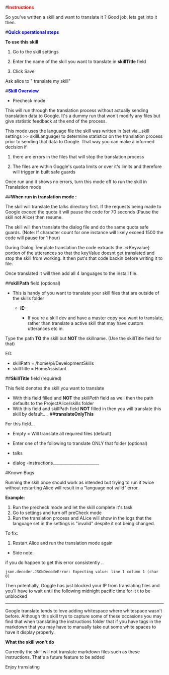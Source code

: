 #<span style="color: #ff0000;"><strong>Instructions </span></strong>

So you've written a skill and want to translate it ? Good job, lets get into it then.

#<span style="color: #0000FF;"><strong>Quick operational steps</span></strong>

**To use this skill**

1. Go to the skill settings

2. Enter the name of the skill you want to translate in **skillTitle** field

3. Click Save

Ask alice to " translate my skill"

#<span style="color: #0000FF;"><strong>Skill Overview </span></strong>

- Precheck mode
 
This will run through the translation process without actually sending translation data to Google.
It's a dummy run that won't modify any files but give statistic feedback at the end of the process.

This mode uses the language file the skill was written in (set via...skill settings >> skillLanguage) to determine statistics on the translation process
prior to sending that data to Google. That way you can make a informed decision if 

1. there are errors in the files that will stop the translation process

2. The files are within Goggle's quota limits or over it's limits and therefore will trigger in built safe guards

Once run and it shows no errors, turn this mode off to run the skill in Translation mode


##**When run in translation mode :**

The skill will translate the talks directory first. If the requests being made to Google exceed the quota it will 
pause the code for 70 seconds (Pause the skill not Alice) then resume.

The skill will then translate the dialog file and do the same quota safe guards. (Note: If character count 
for one instance will likely exceed 1500 the code will pause for 1 hour)

During Dialog Template translation the code extracts the :=>Keyvalue} portion of the utterances
so that the keyValue doesnt get translated and stop the skill from working. It then put's that code backin
before writing it to file.

Once translated it will then add all 4 languages to the install file.

##**skillPath** field (optional)

- This is handy of you want to translate your skill files that are outside of the skills folder

  - **IE:**
 
    - If you're a skill dev and have a master copy you want to translate, rather than translate a active skill
that may have custom utterances etc in. 

Type the path **TO** the skill but **NOT** the skillname. (Use the skillTitle field for that)

EG: 

- skillPath = /home/pi/DevelopmentSkills
- skillTitle = HomeAssistant
.

##**SkillTitle** field (required)

This field denotes the skill you want to translate

- With this field filled and **NOT** the *skillPath* field as well then the path defaults to the ProjectAlice/skills folder
- With this field and skillPath field **NOT** filled in then you will translate this skill by default..
_
##**translateOnlyThis**

For this field...

- Empty = Will translate all required files (default)

- Enter one of the following to translate ONLY that folder (optional)
 - talks
 - dialog
 -instructions_______________________

#Known Bugs

Running the skill once should work as intended but trying to run it twice without restarting Alice will 
result in a "language not valid" error.

**Example**: 

1. Run the precheck mode and let the skill complete it's task
2. Go to settings and turn off preCheck mode
3. Run the translation process and ALice will show in the logs that the language set in the settings 
is "invalid" despite it not being changed.

To fix:

1. Restart Alice and run the translation mode again

- Side note:

 if you do happen to get this error consistently ..
 
 ```json.decoder.JSONDecodeError: Expecting value: line 1 column 1 (char 0)```
 
 Then potentially, Goggle has just blocked your IP from translating files and you'll have to wait until the following midnight pacific time for it t to be unblocked  

------------------

Google translate tends to love adding whitespace where whitespace wasn't before. Although this skill trys to capture
some of these occasions you may find that when translating the instructions folder that if you have tags in the markdown
that you may have to manually take out some white spaces to have it display properly.

**What the skill won't do**

Currently the skill will not translate markdown files such as these instructions. That's a future feature to be added

Enjoy translating 

 
